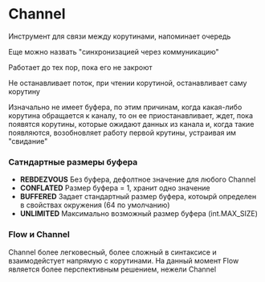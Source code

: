 # Channel

Инструмент для связи между корутинами, напоминает очередь

Еще можно назвать "синхронизацией через коммуникацию"

Работает до тех пор, пока его не закроют

Не останавливает поток, при чтении корутиной, останавливает саму корутину 

Изначально не имеет буфера, по этим причинам, когда какая-либо корутина обращается к каналу, то он ее приостанавливает, ждет, пока появятся корутины, которые ожидают данных из канала и, когда такие появляются, возобновляет работу первой крутины, устраивая им "свидание"

### Сатндартные размеры буфера

- **REBDEZVOUS** Без буфера, дефолтное значение для любого Channel
- **CONFLATED** Размер буфера = 1, хранит одно значение
- **BUFFERED** Задает стандартный размер буфера, котоырй определен в свойствах окружения (64 по умолчанию)
- **UNLIMITED** Максимально возможный размер буфера (int.MAX_SIZE)

### Flow и Channel

Channel более легковесный, более сложный в синтаксисе и взаимодейстует напрямую с корутинами. На данный момент Flow является более перспективным решением, нежели Channel 
